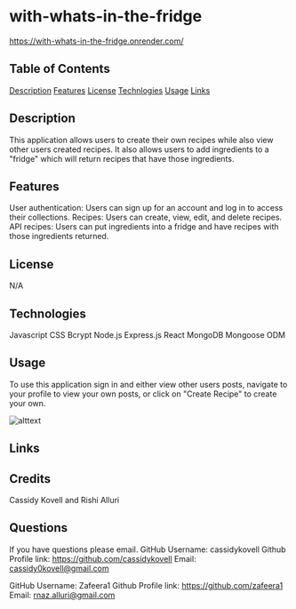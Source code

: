 # with-whats-in-the-fridge

https://with-whats-in-the-fridge.onrender.com/

## Table of Contents
[Description](#description)
[Features](#features)
[License](#license)
[Technlogies](#technologies)
[Usage](#usage)
[Links](#links)


## Description
This application allows users to create their own recipes while also view other users created recipes. It also allows users to add ingredients to a "fridge" which will return recipes that have those ingredients.


## Features
User authentication: Users can sign up for an account and log in to access their collections.
Recipes: Users can create, view, edit, and delete recipes.
API recipes: Users can put ingredients into a fridge and have recipes with those ingredients returned.

## License
N/A

## Technologies
Javascript
CSS
Bcrypt
Node.js
Express.js
React
MongoDB
Mongoose ODM

## Usage
To use this application sign in and either view other users posts, navigate to your profile to view your own posts, or click on "Create Recipe" to create your own.

![alttext](./assets/images/deployed.png)

## Links

## Credits
Cassidy Kovell and  Rishi Alluri 

## Questions
 If you have questions please email. 
GitHub Username: cassidykovell
Github Profile link: https://github.com/cassidykovell
Email: cassidy0kovell@gmail.com

GitHub Username: Zafeera1
Github Profile link: https://github.com/zafeera1
Email: rnaz.alluri@gmail.com
